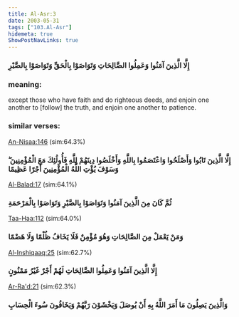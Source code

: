 ```yaml
---
title: Al-Asr:3
date: 2003-05-31
tags: ["103.Al-Asr"]
hidemeta: true 
ShowPostNavLinks: true 
---
```

### إِلَّا الَّذِينَ آمَنُوا وَعَمِلُوا الصَّالِحَاتِ وَتَوَاصَوْا بِالْحَقِّ وَتَوَاصَوْا بِالصَّبْرِ
### meaning: 
except those who have faith and do righteous deeds, and enjoin one another to [follow] the truth, and enjoin one another to patience.
### similar verses: 

[An-Nisaa:146](/4/146) (sim:64.3%)

### إِلَّا الَّذِينَ تَابُوا وَأَصْلَحُوا وَاعْتَصَمُوا بِاللَّهِ وَأَخْلَصُوا دِينَهُمْ لِلَّهِ فَأُولَٰئِكَ مَعَ الْمُؤْمِنِينَ ۖ وَسَوْفَ يُؤْتِ اللَّهُ الْمُؤْمِنِينَ أَجْرًا عَظِيمًا

[Al-Balad:17](/90/17) (sim:64.1%)

### ثُمَّ كَانَ مِنَ الَّذِينَ آمَنُوا وَتَوَاصَوْا بِالصَّبْرِ وَتَوَاصَوْا بِالْمَرْحَمَةِ

[Taa-Haa:112](/20/112) (sim:64.0%)

### وَمَنْ يَعْمَلْ مِنَ الصَّالِحَاتِ وَهُوَ مُؤْمِنٌ فَلَا يَخَافُ ظُلْمًا وَلَا هَضْمًا

[Al-Inshiqaaq:25](/84/25) (sim:62.7%)

### إِلَّا الَّذِينَ آمَنُوا وَعَمِلُوا الصَّالِحَاتِ لَهُمْ أَجْرٌ غَيْرُ مَمْنُونٍ

[Ar-Ra'd:21](/13/21) (sim:62.3%)

### وَالَّذِينَ يَصِلُونَ مَا أَمَرَ اللَّهُ بِهِ أَنْ يُوصَلَ وَيَخْشَوْنَ رَبَّهُمْ وَيَخَافُونَ سُوءَ الْحِسَابِ
